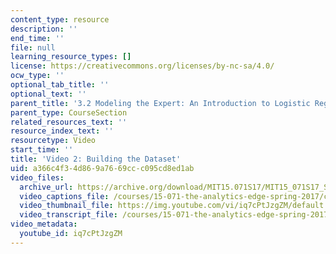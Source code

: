 ```yaml
---
content_type: resource
description: ''
end_time: ''
file: null
learning_resource_types: []
license: https://creativecommons.org/licenses/by-nc-sa/4.0/
ocw_type: ''
optional_tab_title: ''
optional_text: ''
parent_title: '3.2 Modeling the Expert: An Introduction to Logistic Regression'
parent_type: CourseSection
related_resources_text: ''
resource_index_text: ''
resourcetype: Video
start_time: ''
title: 'Video 2: Building the Dataset'
uid: a366c4f3-4d86-9a76-69cc-c095cd8ed1ab
video_files:
  archive_url: https://archive.org/download/MIT15.071S17/MIT15_071S17_Session_3.2.02_300k.mp4
  video_captions_file: /courses/15-071-the-analytics-edge-spring-2017/c65b574972c3538fa662343d5a1f87e9_iq7cPtJzgZM.vtt
  video_thumbnail_file: https://img.youtube.com/vi/iq7cPtJzgZM/default.jpg
  video_transcript_file: /courses/15-071-the-analytics-edge-spring-2017/36e3f254248f8f1efd3c8c9653f42527_iq7cPtJzgZM.pdf
video_metadata:
  youtube_id: iq7cPtJzgZM
---
```

